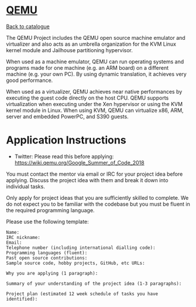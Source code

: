 
# [QEMU](https://qemu.org/)

[Back to catalogue](../README.md#qemu)

The QEMU Project includes the QEMU open source machine emulator and virtualizer and also acts as an umbrella organization for the KVM Linux kernel module and Jailhouse partitioning hypervisor.

When used as a machine emulator, QEMU can run operating systems and programs made for one machine (e.g. an ARM board) on a different machine (e.g. your own PC). By using dynamic translation, it achieves very good performance.

When used as a virtualizer, QEMU achieves near native performances by executing the guest code directly on the host CPU. QEMU supports virtualization when executing under the Xen hypervisor or using the KVM kernel module in Linux. When using KVM, QEMU can virtualize x86, ARM, server and embedded PowerPC, and S390 guests.

# Application Instructions

* Twitter: Please read this before applying:
https://wiki.qemu.org/Google_Summer_of_Code_2018

You must contact the mentor via email or IRC for your project idea before applying.  Discuss the project idea with them and break it down into individual tasks.

Only apply for project ideas that you are sufficiently skilled to complete.  We do not expect you to be familiar with the codebase but you must be fluent in the required programming language.

Please use the following template:

    Name:
    IRC nickname:
    Email:
    Telephone number (including international dialling code):
    Programming languages (fluent):
    Past open source contributions:
    Sample source code, hobby projects, GitHub, etc URLs:

    Why you are applying (1 paragraph):

    Summary of your understanding of the project idea (1-3 paragraphs):

    Project plan (estimated 12 week schedule of tasks you have identified):